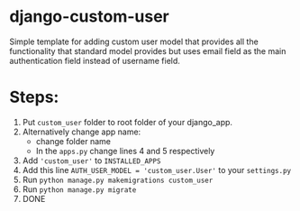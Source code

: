 # django-custom-user
Simple template for adding custom user model that provides all the functionality that standard model provides but uses email field as the main authentication field instead of username field.

# Steps:
1. Put `custom_user` folder to root folder of your django_app.
2. Alternatively change app name:
    * change folder name
    * In the `apps.py` change lines 4 and 5 respectively
3. Add `'custom_user'` to `INSTALLED_APPS`
4. Add this line `AUTH_USER_MODEL = 'custom_user.User'` to your `settings.py`
5. Run `python manage.py makemigrations custom_user`
6. Run `python manage.py migrate`
7. DONE
